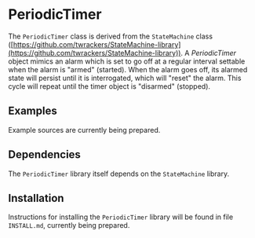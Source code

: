 # PeriodicTimer #

The `PeriodicTimer` class is derived from the `StateMachine` class ([https://github.com/twrackers/StateMachine-library](https://github.com/twrackers/StateMachine-library)).  A *PeriodicTimer* object mimics an alarm which is set to go off at a regular interval settable when the alarm is "armed" (started).  When the alarm goes off, its alarmed state will persist until it is interrogated, which will "reset" the alarm.  This cycle will repeat until the timer object is "disarmed" (stopped).

## Examples ##

Example sources are currently being prepared.

## Dependencies ##

The `PeriodicTimer` library itself depends on the `StateMachine` library.

## Installation ##

Instructions for installing the `PeriodicTimer` library will be found in file `INSTALL.md`, currently being prepared.
